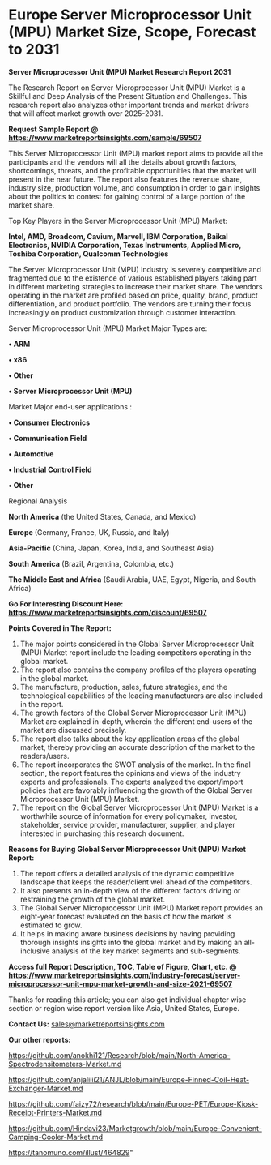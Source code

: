 # Europe Server Microprocessor Unit (MPU) Market Size, Scope, Forecast to 2031

<strong>Server Microprocessor Unit (MPU) Market Research Report 2031</strong>

The Research Report on Server Microprocessor Unit (MPU) Market is a Skillful and Deep Analysis of the Present Situation and Challenges. This research report also analyzes other important trends and market drivers that will affect market growth over 2025-2031.

<strong>Request Sample Report @ <a href=https://www.marketreportsinsights.com/sample/69507>https://www.marketreportsinsights.com/sample/69507</a></strong>

This Server Microprocessor Unit (MPU) market report aims to provide all the participants and the vendors will all the details about growth factors, shortcomings, threats, and the profitable opportunities that the market will present in the near future. The report also features the revenue share, industry size, production volume, and consumption in order to gain insights about the politics to contest for gaining control of a large portion of the market share.

Top Key Players in the Server Microprocessor Unit (MPU) Market:

<strong>Intel, AMD, Broadcom, Cavium, Marvell, IBM Corporation, Baikal Electronics, NVIDIA Corporation, Texas Instruments, Applied Micro, Toshiba Corporation, Qualcomm Technologies</strong>

The Server Microprocessor Unit (MPU) Industry is severely competitive and fragmented due to the existence of various established players taking part in different marketing strategies to increase their market share. The vendors operating in the market are profiled based on price, quality, brand, product differentiation, and product portfolio. The vendors are turning their focus increasingly on product customization through customer interaction.

Server Microprocessor Unit (MPU) Market Major Types are:

<strong>• ARM

• x86

• Other

• Server Microprocessor Unit (MPU)</strong>

Market Major end-user applications :

<strong>• Consumer Electronics

• Communication Field

• Automotive

• Industrial Control Field

• Other</strong>

Regional Analysis

</u><strong><b>North America</b></strong> (the United States, Canada, and Mexico)

<strong><b>Europe </b></strong>(Germany, France, UK, Russia, and Italy)

<strong><b>Asia-Pacific</b></strong> (China, Japan, Korea, India, and Southeast Asia)

<strong><b>South America</b></strong> (Brazil, Argentina, Colombia, etc.)

<strong><b>The Middle East and Africa</b></strong> (Saudi Arabia, UAE, Egypt, Nigeria, and South Africa)

<strong>Go For Interesting Discount Here: <a href=https://www.marketreportsinsights.com/discount/69507>https://www.marketreportsinsights.com/discount/69507</a></strong>

<strong>Points Covered in The Report:</strong>
<ol>
  <li>The major points considered in the Global Server Microprocessor Unit (MPU) Market report include the leading competitors operating in the global market.</li>
  <li>The report also contains the company profiles of the players operating in the global market.</li>
  <li>The manufacture, production, sales, future strategies, and the technological capabilities of the leading manufacturers are also included in the report.</li>
  <li>The growth factors of the Global Server Microprocessor Unit (MPU) Market are explained in-depth, wherein the different end-users of the market are discussed precisely.</li>
  <li>The report also talks about the key application areas of the global market, thereby providing an accurate description of the market to the readers/users.</li>
  <li>The report incorporates the SWOT analysis of the market. In the final section, the report features the opinions and views of the industry experts and professionals. The experts analyzed the export/import policies that are favorably influencing the growth of the Global Server Microprocessor Unit (MPU) Market.</li>
  <li>The report on the Global Server Microprocessor Unit (MPU) Market is a worthwhile source of information for every policymaker, investor, stakeholder, service provider, manufacturer, supplier, and player interested in purchasing this research document.</li>
</ol>
<strong>Reasons for Buying Global Server Microprocessor Unit (MPU) Market Report:</strong>

<ol>
  <li>The report offers a detailed analysis of the dynamic competitive landscape that keeps the reader/client well ahead of the competitors.</li>
  <li>It also presents an in-depth view of the different factors driving or restraining the growth of the global market.</li>
  <li>The Global Server Microprocessor Unit (MPU) Market report provides an eight-year forecast evaluated on the basis of how the market is estimated to grow.</li>
  <li>It helps in making aware business decisions by having providing thorough insights insights into the global market and by making an all-inclusive analysis of the key market segments and sub-segments.</li>
</ol>
<strong>Access full Report Description, TOC, Table of Figure, Chart, etc. @ <a href=https://www.marketreportsinsights.com/industry-forecast/server-microprocessor-unit-mpu-market-growth-and-size-2021-69507>https://www.marketreportsinsights.com/industry-forecast/server-microprocessor-unit-mpu-market-growth-and-size-2021-69507</a></strong>


Thanks for reading this article; you can also get individual chapter wise section or region wise report version like Asia, United States, Europe.

<strong>Contact Us:</strong>
sales@marketreportsinsights.com

<strong>Our other reports:</strong>

<a href=https://github.com/anokhi121/Research/blob/main/North-America-Spectrodensitometers-Market.md>https://github.com/anokhi121/Research/blob/main/North-America-Spectrodensitometers-Market.md</a>

<a href=https://github.com/anjaliiii21/ANJL/blob/main/Europe-Finned-Coil-Heat-Exchanger-Market.md>https://github.com/anjaliiii21/ANJL/blob/main/Europe-Finned-Coil-Heat-Exchanger-Market.md</a>

<a href=https://github.com/faizy72/research/blob/main/Europe-PET/Europe-Kiosk-Receipt-Printers-Market.md>https://github.com/faizy72/research/blob/main/Europe-PET/Europe-Kiosk-Receipt-Printers-Market.md</a>

<a href=https://github.com/Hindavi23/Marketgrowth/blob/main/Europe-Convenient-Camping-Cooler-Market.md>https://github.com/Hindavi23/Marketgrowth/blob/main/Europe-Convenient-Camping-Cooler-Market.md</a>

<a href=https://tanomuno.com/illust/464829>https://tanomuno.com/illust/464829</a>"

